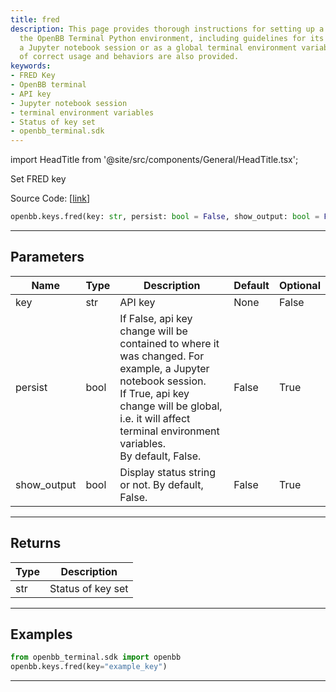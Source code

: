 ```yaml
---
title: fred
description: This page provides thorough instructions for setting up a FRED key in
  the OpenBB Terminal Python environment, including guidelines for its use within
  a Jupyter notebook session or as a global terminal environment variable. Examples
  of correct usage and behaviors are also provided.
keywords:
- FRED Key
- OpenBB terminal
- API key
- Jupyter notebook session
- terminal environment variables
- Status of key set
- openbb_terminal.sdk
---
```


import HeadTitle from '@site/src/components/General/HeadTitle.tsx';

<HeadTitle title="keys.fred - Reference | OpenBB SDK Docs" />

Set FRED key

Source Code: [[link](https://github.com/OpenBB-finance/OpenBBTerminal/tree/main/openbb_terminal/keys_model.py#L547)]

```python wordwrap
openbb.keys.fred(key: str, persist: bool = False, show_output: bool = False)
```

---

## Parameters

| Name | Type | Description | Default | Optional |
| ---- | ---- | ----------- | ------- | -------- |
| key | str | API key | None | False |
| persist | bool | If False, api key change will be contained to where it was changed. For example, a Jupyter notebook session.<br/>If True, api key change will be global, i.e. it will affect terminal environment variables.<br/>By default, False. | False | True |
| show_output | bool | Display status string or not. By default, False. | False | True |


---

## Returns

| Type | Description |
| ---- | ----------- |
| str | Status of key set |
---

## Examples

```python
from openbb_terminal.sdk import openbb
openbb.keys.fred(key="example_key")
```

---

